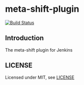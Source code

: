 # meta-shift-plugin

[![Build Status](http://10.178.85.91:8080/buildStatus/icon?job=meta-shift-plugin)](http://10.178.85.91:8080/job/meta-shift-plugin/)

## Introduction

The meta-shift plugin for Jenkins

## LICENSE

Licensed under MIT, see [LICENSE](LICENSE.md)
